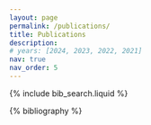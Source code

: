 ```yaml
---
layout: page
permalink: /publications/
title: Publications
description:
# years: [2024, 2023, 2022, 2021]
nav: true
nav_order: 5
---
```


<!-- _pages/publications.md -->

<!-- Bibsearch Feature -->

{% include bib_search.liquid %}

<div class="publications">

{% bibliography %}

</div>
